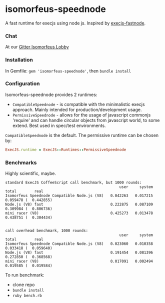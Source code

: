 # isomorfeus-speednode

A fast runtime for execjs using node js.
Inspired by [execjs-fastnode](https://github.com/jhawthorn/execjs-fastnode).

### Chat
At our [Gitter Isomorfeus Lobby](http://gitter.im/isomorfeus/Lobby) 

### Installation

In Gemfile:
`gem 'isomorfeus-speednode'`, then `bundle install`

### Configuration

Isomorfeus-speednode provides 2 runtimes:
- `CompatibleSpeednode` - is compatible with the minimalistic execjs approach. Mainly intended for production/development usage.
- `PermissiveSpeednode` - allows for the usage of javascript commonjs 'require' and can handle circular objects from javascript world, to some extend.
Best used in spec/test environments.

`CompatibleSpeednode` is the default. The permissive runtime can be chosen by:

```ruby
ExecJS.runtime = ExecJS::Runtimes::PermissiveSpeednode
```

### Benchmarks

Highly scientific, maybe.
```
standard ExecJS CoffeeScript call benchmark, but 1000 rounds:
                                                   user     system      total        real
Isomorfeus Speednode Compatible Node.js (V8)   0.042263   0.017215   0.059478 (  0.442855)
Node.js (V8) fast                              0.222875   0.087109   0.309984 (  0.806736)
mini_racer (V8)                                0.425273   0.013478   0.438751 (  0.304434)


call overhead benchmark, 1000 rounds:
                                                   user     system      total        real
Isomorfeus Speednode Compatible Node.js (V8)   0.023060   0.010358   0.033418 (  0.059640)
Node.js (V8) fast                              0.191454   0.081396   0.272850 (  0.368568)
mini_racer (V8)                                0.017091   0.002494   0.019585 (  0.019584)
```

To run benchmark:
- clone repo
- `bundle install`
- `ruby bench.rb`